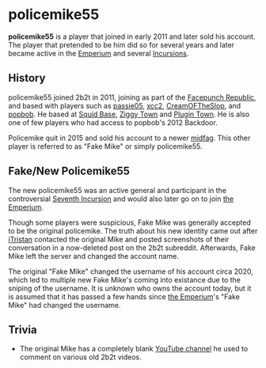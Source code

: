 # policemike55

**policemike55** is a player that joined in early 2011 and later sold his account. The player that pretended to be him did so for several years and later became active in the [Emperium](https://2b2t.miraheze.org/wiki/Emperium) and several [Incursions](https://2b2t.miraheze.org/wiki/Incursion).
## History
policemike55 joined 2b2t in 2011, joining as part of the [Facepunch Republic](https://2b2t.miraheze.org/wiki/Facepunch_Republic), and based with players such as [passie05](https://2b2t.miraheze.org/wiki/passie05), [xcc2](https://2b2t.miraheze.org/wiki/xcc2), [CreamOFTheSlop](https://2b2t.miraheze.org/wiki/CreamOfTheSlop), and [popbob](https://2b2t.miraheze.org/wiki/popbob). He based at [Squid Base](https://2b2t.miraheze.org/wiki/Squidbase), [Ziggy Town](https://2b2t.miraheze.org/wiki/Ziggy_Town) and [Plugin Town](https://2b2t.miraheze.org/wiki/Plugin_Town). He is also one of few players who had access to popbob's 2012 Backdoor.

Policemike quit in 2015 and sold his account to a newer [midfag](https://2b2t.miraheze.org/wiki/midfag). This other player is referred to as "Fake Mike" or simply policemike55.

## Fake/New Policemike55
The new policemike55 was an active general and participant in the controversial [Seventh Incursion](https://2b2t.miraheze.org/wiki/Seventh_Incursion) and would also later go on to join [the Emperium](https://2b2t.miraheze.org/wiki/the_Emperium).

Though some players were suspicious, Fake Mike was generally accepted to be the original policemike. The truth about his new identity came out after [iTristan](https://2b2t.miraheze.org/wiki/iTristan) contacted the original Mike and posted screenshots of their conversation in a now-deleted post on the 2b2t subreddit. Afterwards, Fake Mike left the server and changed the account name.

The original "Fake Mike" changed the username of his account circa 2020, which led to multiple new Fake Mike's coming into existance due to the sniping of the username. It is unknown who owns the account today, but it is assumed that it has passed a few hands since [the Emperium](https://2b2t.miraheze.org/wiki/the_Emperium)'s "Fake Mike" had changed the username.

## Trivia
* The original Mike has a completely blank [YouTube channel](https://www.youtube.com/user/PoliceMike55) he used to comment on various old 2b2t videos.